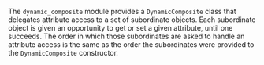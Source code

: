 The `dynamic_composite` module provides a `DynamicComposite` class that
delegates attribute access to a set of subordinate objects. Each
subordinate object is given an opportunity to get or set a given
attribute, until one succeeds. The order in which those subordinates are
asked to handle an attribute access is the same as the order the
subordinates were provided to the `DynamicComposite` constructor.

